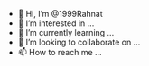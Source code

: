 - 👋 Hi, I’m @1999Rahnat
- 👀 I’m interested in ...
- 🌱 I’m currently learning ...
- 💞️ I’m looking to collaborate on ...
- 📫 How to reach me ...

<!---
1999Rahnat/1999Rahnat is a ✨ special ✨ repository because its `README.md` (this file) appears on your GitHub profile.
You can click the Preview link to take a look at your changes.
--->
